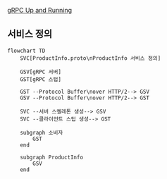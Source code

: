 
[gRPC Up and Running](https://grpc-up-and-running.github.io/)

## 서비스 정의

```mermaid
flowchart TD
    SVC[ProductInfo.proto\nProductInfo 서비스 정의]

    GSV[gRPC 서버]
    GST[gRPC 스텁]

    GST --Protocol Buffer\nover HTTP/2--> GSV
    GSV --Protocol Buffer\nover HTTP/2--> GST

    SVC --서버 스켈레톤 생성--> GSV
    SVC --클라이언트 스텁 생성--> GST

    subgraph 소비자
        GST
    end

    subgraph ProductInfo
        GSV
    end
```
